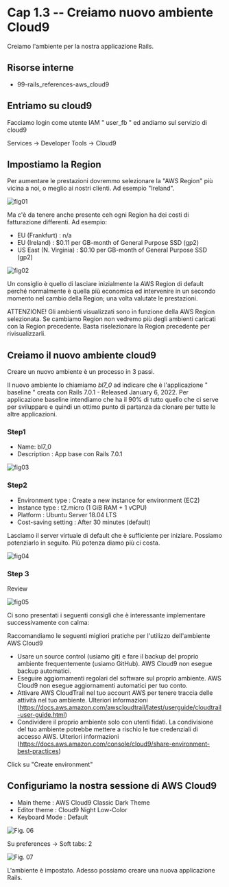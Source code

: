 # <a name="01-01-03"></a> Cap 1.3 -- Creiamo nuovo ambiente Cloud9

Creiamo l'ambiente per la nostra applicazione Rails.




## Risorse interne

- 99-rails_references-aws_cloud9




## Entriamo su cloud9

Facciamo login come utente IAM " user_fb " ed andiamo sul servizio di cloud9

Services -> Developer Tools -> Cloud9




## Impostiamo la Region

Per aumentare le prestazioni dovremmo selezionare la "AWS Region" più vicina a noi, o meglio ai nostri clienti. Ad esempio "Ireland".

![fig01](https://github.com/flaviobordonidev/leanpubabrandnewcms/blob/master/01-base/01-new_app/03_fig01-aws_region.png)

Ma c'è da tenere anche presente ceh ogni Region ha dei costi di fatturazione differenti. Ad esempio: 

* EU (Frankfurt)        : n/a
* EU (Ireland)          : $0.11 per GB-month of General Purpose SSD (gp2) 
* US East (N. Virginia) : $0.10 per GB-month of General Purpose SSD (gp2) 

![fig02](https://github.com/flaviobordonidev/leanpubabrandnewcms/blob/master/01-base/01-new_app/03_fig02-aws_billing.png)

Un consiglio è quello di lasciare inizialmente la AWS Region di default perché normalmente è quella più economica ed intervenire in un secondo momento nel cambio della Region; una volta valutate le prestazioni.

ATTENZIONE! Gli ambienti visualizzati sono in funzione della AWS Region selezionata. Se cambiamo Region non vedremo più degli ambienti caricati con la Region precedente. Basta riselezionare la Region precedente per rivisualizzarli.




## Creiamo il nuovo ambiente cloud9

Creare un nuovo ambiente è un processo in 3 passi.

Il nuovo ambiente lo chiamiamo *bl7_0* ad indicare che è l'applicazione " baseline " creata con Rails 7.0.1 - Released January 6, 2022.
Per applicazione baseline intendiamo che ha il 90% di tutto quello che ci serve per sviluppare e quindi un ottimo punto di partanza da clonare per tutte le altre applicazioni.


### Step1

- Name: bl7_0
- Description : App base con Rails 7.0.1

![fig03](https://github.com/flaviobordonidev/leanpubabrandnewcms/blob/master/01-base/01-new_app/03_fig03-aws_c9_new_environment_step1.png)


### Step2

- Environment type      : Create a new instance for environment (EC2)
- Instance type         : t2.micro (1 GiB RAM + 1 vCPU)
- Platform              : Ubuntu Server 18.04 LTS
- Cost-saving setting   : After 30 minutes (default)

Lasciamo il server virtuale di default che è sufficiente per iniziare. Possiamo potenziarlo in seguito. Più potenza diamo più ci costa.

![fig04](https://github.com/flaviobordonidev/leanpubabrandnewcms/blob/master/01-base/01-new_app/03_fig04-aws_c9_new_environment_step2.png)


### Step 3

Review

![fig05](https://github.com/flaviobordonidev/leanpubabrandnewcms/blob/master/01-base/01-new_app/03_fig05-aws_c9_new_environment_step3.png)

Ci sono presentati i seguenti consigli che è interessante implementare successivamente con calma:

Raccomandiamo le seguenti migliori pratiche per l'utilizzo dell'ambiente AWS Cloud9

* Usare un source control (usiamo git) e fare il backup del proprio ambiente frequentemente (usiamo GitHub). AWS Cloud9 non esegue backup automatici.
* Eseguire aggiornamenti regolari del software sul proprio ambiente. AWS Cloud9 non esegue aggiornamenti automatici per tuo conto.
* Attivare AWS CloudTrail nel tuo account AWS per tenere traccia delle attività nel tuo ambiente. Ulteriori informazioni (https://docs.aws.amazon.com/awscloudtrail/latest/userguide/cloudtrail-user-guide.html)
* Condividere il proprio ambiente solo con utenti fidati. La condivisione del tuo ambiente potrebbe mettere a rischio le tue credenziali di accesso AWS. Ulteriori informazioni (https://docs.aws.amazon.com/console/cloud9/share-environment-best-practices)

Click su "Create environment"




## Configuriamo la nostra sessione di AWS Cloud9

* Main theme    : AWS Cloud9 Classic Dark Theme
* Editor theme  : Cloud9 Night Low-Color
* Keyboard Mode : Default

![Fig. 06](chapters/01-base/01-new_app/03_fig06-dark_theme.png)


Su preferences -> Soft tabs: 2

![Fig. 07](chapters/01-base/01-new_app/03_fig07-soft_tabs.png)


L'ambiente è impostato. Adesso possiamo creare una nuova applicazione Rails.
